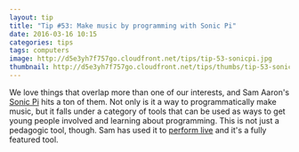 ```yaml
---
layout: tip
title: "Tip #53: Make music by programming with Sonic Pi"
date: 2016-03-16 10:15
categories: tips
tags: computers
image: http://d5e3yh7f757go.cloudfront.net/tips/tip-53-sonicpi.jpg
thumbnail: http://d5e3yh7f757go.cloudfront.net/tips/thumbs/tip-53-sonicpi.jpg
---
```

We love things that overlap more than one of our interests, and Sam Aaron's [Sonic Pi](http://sonic-pi.net/) hits a ton of them. Not only is it a way to programmatically make music, but it falls under a category of tools that can be used as ways to get young people involved and learning about programming. This is not just a pedagogic tool, though. Sam has used it to [perform live](https://vimeo.com/132813228) and it's a fully featured tool. 

